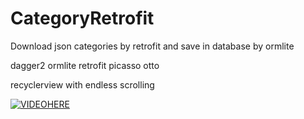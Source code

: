 # CategoryRetrofit
Download json categories by retrofit and save in database by ormlite

dagger2
ormlite
retrofit
picasso
otto

recyclerview with endless scrolling


[![VIDEOHERE](https://img.youtube.com/vi/fK9pK2V3OA0/0.jpg)](https://www.youtube.com/watch?v=fK9pK2V3OA0)
